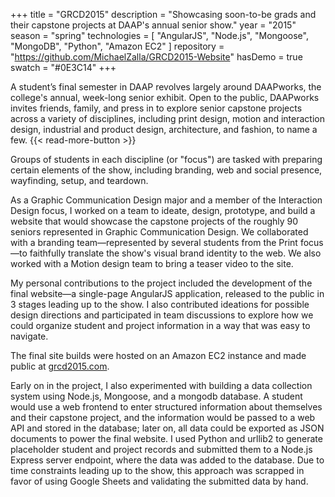 +++
title = "GRCD2015"
description = "Showcasing soon-to-be grads and their capstone projects at DAAP's annual senior show."
year = "2015"
season = "spring"
technologies = [
  "AngularJS",
  "Node.js",
  "Mongoose",
  "MongoDB",
  "Python",
  "Amazon EC2"
]
repository = "https://github.com/MichaelZalla/GRCD2015-Website"
hasDemo = true
swatch = "#0E3C14"
+++

A student’s final semester in DAAP revolves largely around DAAPworks, the college's annual, week-long senior exhibit. Open to the public, DAAPworks invites friends, family, and press in to explore senior capstone projects across a variety of disciplines, including print design, motion and interaction design, industrial and product design, architecture, and fashion, to name a few. {{< read-more-button >}}

Groups of students in each discipline (or "focus") are tasked with preparing certain elements of the show, including branding, web and social presence, wayfinding, setup, and teardown.

As a Graphic Communication Design major and a member of the Interaction Design focus, I worked on a team to ideate, design, prototype, and build a website that would showcase the capstone projects of the roughly 90 seniors represented in Graphic Communication Design. We collaborated with a branding team—represented by several students from the Print focus—to faithfully translate the show's visual brand identity to the web. We also worked with a Motion design team to bring a teaser video to the site.

My personal contributions to the project included the development of the final website—a single-page AngularJS application, released to the public in 3 stages leading up to the show. I also contributed ideations for possible design directions and participated in team discussions to explore how we could organize student and project information in a way that was easy to navigate.

The final site builds were hosted on an Amazon EC2 instance and made public at [grcd2015.com](http://grcd2015.com).

Early on in the project, I also experimented with building a data collection system using Node.js, Mongoose, and a mongodb database. A student would use a web frontend to enter structured information about themselves and their capstone project, and the information would be passed to a web API and stored in the database; later on, all data could be exported as JSON documents to power the final website. I used Python and urllib2 to generate placeholder student and project records and submitted them to a Node.js Express server endpoint, where the data was added to the database. Due to time constraints leading up to the show, this approach was scrapped in favor of using Google Sheets and validating the submitted data by hand.
